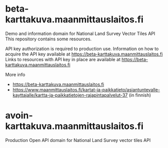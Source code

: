 
# beta-karttakuva.maanmittauslaitos.fi

Demo and information domain for National Land Survey Vector Tiles API
This repository contains some resources.

API key authorization is required to production use.
Information on how to acquire the API key available at <https://beta-karttakuva.maanmittauslaitos.fi> 
Links to resources with API key in place are available at <https://beta-karttakuva.maanmittauslaitos.fi> 

More info

- <https://beta-karttakuva.maanmittauslaitos.fi>
- <https://www.maanmittauslaitos.fi/kartat-ja-paikkatieto/asiantuntevalle-kayttajalle/kartta-ja-paikkatietojen-rajapintapalvelut-37>  (in finnish)

# avoin-karttakuva.maanmittauslaitos.fi

Production Open API domain for National Land Survey vector tiles API
